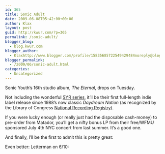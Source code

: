 ```yaml
---
id: 365
title: Sonic Adult
date: 2009-06-08T05:42:00+00:00
author: Klax
layout: post
guid: http://kwur.com/?p=365
permalink: /sonic-adult/
blogger_blog:
  - blog.kwur.com
blogger_author:
  - Klaxhttp://www.blogger.com/profile/15835685722549429484noreply@blogger.com
blogger_permalink:
  - /2009/06/sonic-adult.html
categories:
  - Uncategorized
---
```

<div class="pf-content">
  <p>
    Sonic Youth&#8217;s 16th studio album, <span style="font-style: italic;">The Eternal</span>, drops on Tuesday.
  </p>
  
  <p>
    Not including the wonderful <a href="http://en.wikipedia.org/wiki/Sonic_Youth_Recordings">SYR series</a>, it&#8217;ll be their first full-length indie label release since 1988&#8217;s now classic <span style="font-style: italic;">Daydream Nation</span> (as recognized by the Library of Congress <a href="http://en.wikipedia.org/wiki/List_of_recordings_preserved_in_the_United_States_National_Recording_Registry#2005">National Recording Registry</a>).
  </p>
  
  <p>
    If you were lucky enough (or really just had the disposable cash-money) to pre-order from Matador, you&#8217;ll get a nifty bonus LP from their free/WFMU sponsored July 4th NYC concert from last summer. It&#8217;s a good one.
  </p>
  
  <p>
    And finally, I&#8217;ll be the first to admit this is pretty great:<br />
  </p>
  
  <p>
    Even better: Letterman on 6/10:<br />
  </p>
</div>